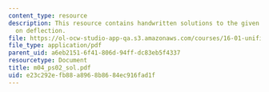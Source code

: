 ```yaml
---
content_type: resource
description: This resource contains handwritten solutions to the given problem set
  on deflection.
file: https://ol-ocw-studio-app-qa.s3.amazonaws.com/courses/16-01-unified-engineering-i-ii-iii-iv-fall-2005-spring-2006/e23c292efb88a8968b8684ec916fad1f_m04_ps02_sol.pdf
file_type: application/pdf
parent_uid: a6eb2151-6f41-806d-94ff-dc83eb5f4337
resourcetype: Document
title: m04_ps02_sol.pdf
uid: e23c292e-fb88-a896-8b86-84ec916fad1f
---
```

